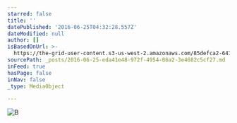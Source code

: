 ```yaml
---
starred: false
title: ''
datePublished: '2016-06-25T04:32:28.557Z'
dateModified: null
author: []
isBasedOnUrl: >-
  https://the-grid-user-content.s3-us-west-2.amazonaws.com/85defca2-647a-4cb6-8385-dde7e1027872.jpg
sourcePath: _posts/2016-06-25-eda41e48-972f-4954-86a2-3e4682c5cf27.md
inFeed: true
hasPage: false
inNav: false
_type: MediaObject

---
```

![B](https://the-grid-user-content.s3-us-west-2.amazonaws.com/85defca2-647a-4cb6-8385-dde7e1027872.jpg)